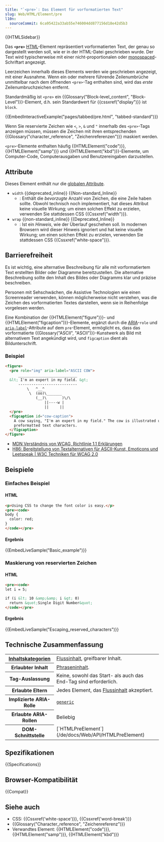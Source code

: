 ```yaml
---
title: "`<pre>`: Das Element für vorformatierten Text"
slug: Web/HTML/Element/pre
l10n:
  sourceCommit: 6ca95422a33ab55e746004dd877156d18e42d5b3
---
```


{{HTMLSidebar}}

Das **`<pre>`** [HTML](/de/docs/Web/HTML)-Element repräsentiert vorformatierten Text, der genau so dargestellt werden soll, wie er in der HTML-Datei geschrieben wurde. Der Text wird typischerweise mit einer nicht-proportionalen oder [monospaced](https://en.wikipedia.org/wiki/Monospaced_font)-Schriftart angezeigt.

Leerzeichen innerhalb dieses Elements werden wie geschrieben angezeigt, mit einer Ausnahme. Wenn ein oder mehrere führende Zeilenumbrüche unmittelbar nach dem öffnenden `<pre>`-Tag enthalten sind, wird das _erste_ Zeilenumbruchzeichen entfernt.

Standardmäßig ist `<pre>` ein {{Glossary("Block-level_content", "Block-Level")}}-Element, d.h. sein Standardwert für {{cssxref("display")}} ist `block`.

{{EmbedInteractiveExample("pages/tabbed/pre.html", "tabbed-standard")}}

Wenn Sie reservierte Zeichen wie `<`, `>`, `&` und `"` innerhalb des `<pre>`-Tags anzeigen müssen, müssen die Zeichen mit ihren entsprechenden {{Glossary("character_reference", "Zeichenreferenzen")}} maskiert werden.

`<pre>`-Elemente enthalten häufig {{HTMLElement("code")}}, {{HTMLElement("samp")}} und {{HTMLElement("kbd")}}-Elemente, um Computer-Code, Computerausgaben und Benutzereingaben darzustellen.

## Attribute

Dieses Element enthält nur die [globalen Attribute](/de/docs/Web/HTML/Global_attributes).

- `width` {{deprecated_inline}} {{Non-standard_Inline}}
  - : Enthält die _bevorzugte_ Anzahl von Zeichen, die eine Zeile haben sollte. Obwohl technisch noch implementiert, hat dieses Attribut keine visuelle Wirkung; um einen solchen Effekt zu erzielen, verwenden Sie stattdessen CSS {{Cssxref("width")}}.
- `wrap` {{non-standard_inline}} {{Deprecated_Inline}}
  - : Ist ein _Hinweis_, wie der Überlauf geschehen soll. In modernen Browsern wird dieser Hinweis ignoriert und hat keine visuelle Wirkung; um einen solchen Effekt zu erzielen, verwenden Sie stattdessen CSS {{Cssxref("white-space")}}.

## Barrierefreiheit

Es ist wichtig, eine alternative Beschreibung für alle mit vorformatiertem Text erstellten Bilder oder Diagramme bereitzustellen. Die alternative Beschreibung sollte den Inhalt des Bildes oder Diagramms klar und präzise beschreiben.

Personen mit Sehschwächen, die Assistive Technologien wie einen Screenreader verwenden, können möglicherweise nicht verstehen, was die Zeichen des vorformatierten Textes darstellen, wenn sie in Reihenfolge vorgelesen werden.

Eine Kombination der {{HTMLElement("figure")}}- und {{HTMLElement("figcaption")}}-Elemente, ergänzt durch die [ARIA](/de/docs/Web/Accessibility/ARIA)-`role` und [`aria-label`](/de/docs/Web/Accessibility/ARIA/Attributes/aria-label)-Attribute auf dem `pre`-Element, ermöglicht es, dass das vorformatierte {{Glossary("ASCII", "ASCII")}}-Kunstwerk als Bild mit alternativem Text angekündigt wird, und `figcaption` dient als Bildunterschrift.

### Beispiel

```html
<figure>
  <pre role="img" aria-label="ASCII COW">
      ___________________________
  &lt; I'm an expert in my field. &gt;
      ---------------------------
          \   ^__^
           \  (oo)\_______
              (__)\       )\/\
                  ||----w |
                  ||     ||
  </pre>
  <figcaption id="cow-caption">
    A cow saying, "I'm an expert in my field." The cow is illustrated using
    preformatted text characters.
  </figcaption>
</figure>
```

- [MDN Verständnis von WCAG, Richtlinie 1.1 Erklärungen](/de/docs/Web/Accessibility/Understanding_WCAG/Perceivable#guideline_1.1_—_providing_text_alternatives_for_non-text_content)
- [H86: Bereitstellung von Textalternativen für ASCII-Kunst, Emoticons und Leetspeak | W3C Techniken für WCAG 2.0](https://www.w3.org/TR/WCAG20-TECHS/H86.html)

## Beispiele

### Einfaches Beispiel

#### HTML

```html
<p>Using CSS to change the font color is easy.</p>
<pre><code>
body {
  color: red;
}
</code></pre>
```

#### Ergebnis

{{EmbedLiveSample("Basic_example")}}

### Maskierung von reservierten Zeichen

#### HTML

```html
<pre><code>
let i = 5;

if (i &lt; 10 &amp;&amp; i &gt; 0)
  return &quot;Single Digit Number&quot;
</code></pre>
```

#### Ergebnis

{{EmbedLiveSample("Escaping_reserved_characters")}}

## Technische Zusammenfassung

<table class="properties">
  <tbody>
    <tr>
      <th scope="row">
        <a href="/de/docs/Web/HTML/Content_categories"
          >Inhaltskategorien</a
        >
      </th>
      <td>
        <a href="/de/docs/Web/HTML/Content_categories#flow_content"
          >Flussinhalt</a
        >, greifbarer Inhalt.
      </td>
    </tr>
    <tr>
      <th scope="row">Erlaubter Inhalt</th>
      <td>
        <a href="/de/docs/Web/HTML/Content_categories#phrasing_content"
          >Phraseninhalt</a
        >.
      </td>
    </tr>
    <tr>
      <th scope="row">Tag-Auslassung</th>
      <td>Keine, sowohl das Start- als auch das End-Tag sind erforderlich.</td>
    </tr>
    <tr>
      <th scope="row">Erlaubte Eltern</th>
      <td>
        Jedes Element, das
        <a href="/de/docs/Web/HTML/Content_categories#flow_content"
          >Flussinhalt</a
        > akzeptiert.
      </td>
    </tr>
    <tr>
      <th scope="row">Implizierte ARIA-Rolle</th>
      <td>
        <code
          ><a href="/de/docs/Web/Accessibility/ARIA/Roles/generic_role"
            >generic</a
          ></code
        >
      </td>
    </tr>
    <tr>
      <th scope="row">Erlaubte ARIA-Rollen</th>
      <td>Beliebig</td>
    </tr>
    <tr>
      <th scope="row">DOM-Schnittstelle</th>
      <td>[`HTMLPreElement`](/de/docs/Web/API/HTMLPreElement)</td>
    </tr>
  </tbody>
</table>

## Spezifikationen

{{Specifications}}

## Browser-Kompatibilität

{{Compat}}

## Siehe auch

- CSS: {{Cssxref('white-space')}}, {{Cssxref('word-break')}}
- {{Glossary("Character_reference", "Zeichenreferenz")}}
- Verwandtes Element: {{HTMLElement("code")}}, {{HTMLElement("samp")}}, {{HTMLElement("kbd")}}
